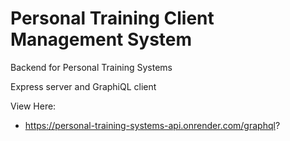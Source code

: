 # Personal Training Client Management System

Backend for Personal Training Systems

Express server and GraphiQL client

View Here:

- https://personal-training-systems-api.onrender.com/graphql?
